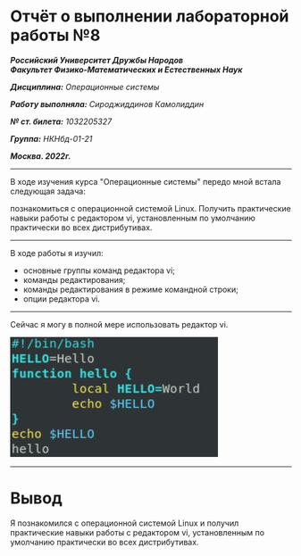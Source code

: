 # Отчёт о выполнении лабораторной работы №8

***Российский Университет Дружбы Народов***  
***Факультет Физико-Математических и Естественных Наук***

***Дисциплина:*** *Операционные системы*

***Работу выполняла:*** *Сироджиддинов Камолиддин*

***№ ст. билета:*** *1032205327*

***Группа:*** *НКНбд-01-21*

***Москва. 2022г.***

---

В ходе изучения курса "Операционные системы" передо мной встала следующая задача:

познакомиться с операционной системой Linux. Получить практические навыки работы с редактором vi, установленным по умолчанию практически во всех дистрибутивах.

---

В ходе работы я изучил:
- основные группы команд редактора vi;
- команды редактирования;
- команды редактирования в режиме командной строки;
- опции редактора vi.

---

Сейчас я могу в полной мере использовать редактор vi.

![редактор vi](https://github.com/Adriana-Arezhina/Lab/blob/main/Lab09/pict/2.2.JPG)

---

# Вывод

Я познакомилcя с операционной системой Linux и получил практические навыки работы с редактором vi, установленным по умолчанию практически во всех дистрибутивах.
